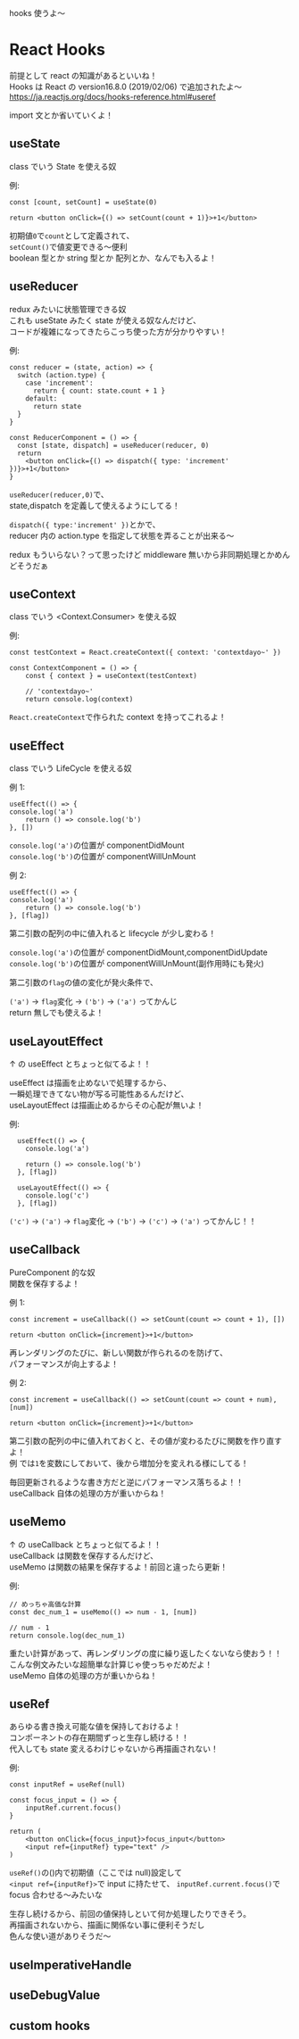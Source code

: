 hooks 使うよ～

# React Hooks

前提として react の知識があるといいね！  
Hooks は React の version16.8.0 (2019/02/06) で追加されたよ～  
https://ja.reactjs.org/docs/hooks-reference.html#useref

import 文とか省いていくよ！

## useState

class でいう State を使える奴

例:

```
const [count, setCount] = useState(0)

return <button onClick={() => setCount(count + 1)}>+1</button>
```

初期値`0`で`count`として定義されて、  
`setCount()`で値変更できる～便利  
boolean 型とか string 型とか 配列とか、なんでも入るよ！

## useReducer

redux みたいに状態管理できる奴  
これも useState みたく state が使える奴なんだけど、  
コードが複雑になってきたらこっち使った方が分かりやすい！

例:

```
const reducer = (state, action) => {
  switch (action.type) {
    case 'increment':
      return { count: state.count + 1 }
    default:
      return state
  }
}

const ReducerComponent = () => {
  const [state, dispatch] = useReducer(reducer, 0)
  return
    <button onClick={() => dispatch({ type: 'increment' })}>+1</button>
}
```

`useReducer(reducer,0)`で、  
state,dispatch を定義して使えるようにしてる！

`dispatch({ type:'increment' })`とかで、  
reducer 内の action.type を指定して状態を弄ることが出来る～

redux もういらない？って思ったけど middleware 無いから非同期処理とかめんどそうだぁ

## useContext

class でいう <Context.Consumer> を使える奴

例:

```
const testContext = React.createContext({ context: 'contextdayo~' })

const ContextComponent = () => {
    const { context } = useContext(testContext)

    // 'contextdayo~'
    return console.log(context)
```

`React.createContext`で作られた context を持ってこれるよ！

## useEffect

class でいう LifeCycle を使える奴

例 1:

```
useEffect(() => {
console.log('a')
    return () => console.log('b')
}, [])
```

`console.log('a')`の位置が componentDidMount  
`console.log('b')`の位置が componentWillUnMount

例 2:

```
useEffect(() => {
console.log('a')
    return () => console.log('b')
}, [flag])
```

第二引数の配列の中に値入れると lifecycle が少し変わる！

`console.log('a')`の位置が componentDidMount,componentDidUpdate  
`console.log('b')`の位置が componentWillUnMount(副作用時にも発火)

第二引数の`flag`の値の変化が発火条件で、

`('a')` -> `flag`変化 -> `('b')` -> `('a')` ってかんじ  
return 無しでも使えるよ！

## useLayoutEffect

↑ の useEffect とちょっと似てるよ！！

useEffect は描画を止めないで処理するから、  
一瞬処理できてない物が写る可能性あるんだけど、  
useLayoutEffect は描画止めるからその心配が無いよ！

例:

```
  useEffect(() => {
    console.log('a')

    return () => console.log('b')
  }, [flag])

  useLayoutEffect(() => {
    console.log('c')
  }, [flag])
```

`('c')` -> `('a')` -> `flag`変化 -> `('b')` -> `('c')` -> `('a')` ってかんじ！！

## useCallback

PureComponent 的な奴  
関数を保存するよ！

例 1:

```
const increment = useCallback(() => setCount(count => count + 1), [])

return <button onClick={increment}>+1</button>
```

再レンダリングのたびに、新しい関数が作られるのを防げて、  
パフォーマンスが向上するよ！

例 2:

```
const increment = useCallback(() => setCount(count => count + num), [num])

return <button onClick={increment}>+1</button>
```

第二引数の配列の中に値入れておくと、その値が変わるたびに関数を作り直すよ！  
例 では`1`を変数にしておいて、後から増加分を変えれる様にしてる！

毎回更新されるような書き方だと逆にパフォーマンス落ちるよ！！  
useCallback 自体の処理の方が重いからね！

## useMemo

↑ の useCallback とちょっと似てるよ！！  
useCallback は関数を保存するんだけど、  
useMemo は関数の結果を保存するよ！前回と違ったら更新！

例:

```
// めっちゃ高価な計算
const dec_num_1 = useMemo(() => num - 1, [num])

// num - 1
return console.log(dec_num_1)
```

重たい計算があって、再レンダリングの度に繰り返したくないなら使おう！！  
こんな例文みたいな超簡単な計算じゃ使っちゃだめだよ！  
useMemo 自体の処理の方が重いからね！

## useRef

あらゆる書き換え可能な値を保持しておけるよ！  
コンポーネントの存在期間ずっと生存し続ける！！  
代入しても state 変えるわけじゃないから再描画されない！

例:

```
const inputRef = useRef(null)

const focus_input = () => {
    inputRef.current.focus()
}

return (
    <button onClick={focus_input}>focus_input</button>
    <input ref={inputRef} type="text" />
)
```

`useRef()`の()内で初期値（ここでは null)設定して  
`<input ref={inputRef}>`で input に持たせて、
`inputRef.current.focus()`で focus 合わせる～みたいな

生存し続けるから、前回の値保持しといて何か処理したりできそう。  
再描画されないから、描画に関係ない事に便利そうだし  
色んな使い道がありそうだ～

## useImperativeHandle

## useDebugValue

## custom hooks
